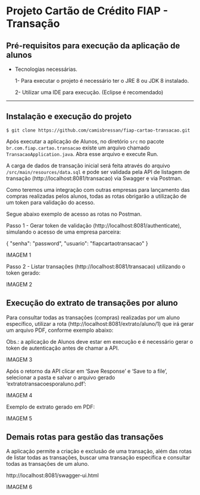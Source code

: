 # Projeto Cartão de Crédito FIAP - Transação

## Pré-requisitos para execução da aplicação de alunos

- Tecnologias necessárias.

  1- Para executar o projeto é necessário ter o JRE 8 ou JDK 8 instalado.
  
  2- Utilizar uma IDE para execução. (Eclipse é recomendado)
  
 ---

## Instalação e execução do projeto

`$ git clone https://github.com/camisbressan/fiap-cartao-transacao.git`

Após executar a aplicação de Alunos, no diretório `src` no pacote `br.com.fiap.cartao.transacao` existe um arquivo chamado `TransacaoApplication.java`. Abra esse arquivo e execute Run.

A carga de dados de transação inicial será feita através do arquivo `/src/main/resources/data.sql` e pode ser validada pela API de listagem de transação (http://localhost:8081/transacao) via Swagger e via Postman. 

Como teremos uma integração com outras empresas para lançamento das compras realizadas pelos alunos, todas as rotas obrigarão a utilização de um token para validação do acesso.

Segue abaixo exemplo de acesso as rotas no Postman.

Passo 1 - Gerar token de validação (http://localhost:8081/authenticate), simulando o acesso de uma empresa parceira:

{
  "senha": "password",
  "usuario": "fiapcartaotransacao"
}

IMAGEM 1

Passo 2 - Listar transações (http://localhost:8081/transacao) utilizando o token gerado:

IMAGEM 2

## Execução do extrato de transações por aluno

Para consultar todas as transações (compras) realizadas por um aluno específico, utilizar a rota (http://localhost:8081/extrato/aluno/1) que irá gerar um arquivo PDF, conforme exemplo abaixo:

Obs.: a aplicação de Alunos deve estar em execução e é necessário gerar o token de autenticação antes de chamar a API.

IMAGEM 3

Após o retorno da API clicar em ‘Save Response’ e ‘Save to a file’, selecionar a pasta e salvar o arquivo gerado ‘extratotransacoesporaluno.pdf’:

IMAGEM 4

Exemplo de extrato gerado em PDF:

IMAGEM 5

## Demais rotas para gestão das transações

A aplicação permite a criação e exclusão de uma transação, além das rotas de listar todas as transações, buscar uma transação específica e consultar todas as transações de um aluno.

http://localhost:8081/swagger-ui.html

IMAGEM 6
